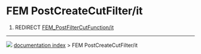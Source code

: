 # FEM PostCreateCutFilter/it
1.  REDIRECT [FEM_PostFilterCutFunction/it](FEM_PostFilterCutFunction/it.md)



---
![](images/Button_right.svg) [documentation index](../README.md) > FEM PostCreateCutFilter/it
